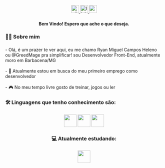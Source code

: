 
<div align="center">
  <a href="https://api.whatsapp.com/send?phone=32999312469&text=Desenvolvedor%20Web%20-%20Ryan%20" target="_blank">
      <img src="https://img.shields.io/static/v1?message=Whatsapp&logo=whatsapp&label=&color=25D366&logoColor=white&labelColor=&style=for-the-badge" height="25" alt="whatsapp logo"  />
  </a>
  
  <a href="https://www.linkedin.com/in/ryan-miguel-campos-heleno-785240260/" target="_blank">
     <img src="https://img.shields.io/static/v1?message=LinkedIn&logo=linkedin&label=&color=0077B5&logoColor=white&labelColor=&style=for-the-badge" height="25" alt="linkedin logo"  />
  </a>
  
  <a href="mailto:ryanmiguel09815@gmail.com" target="_blank">
  <img src="https://img.shields.io/static/v1?message=Gmail&logo=gmail&label=&color=D14836&logoColor=white&labelColor=&style=for-the-badge" height="25" alt="gmail logo"  />
  </a>
  
</div>

###

<h4 align="center">Bem Vindo! Espero que ache o que deseja.</h4>

###

<h3 align="left">👩‍💻  Sobre mim</h3>

###

<p align="left">- Olá, é um prazer te ver aqui, eu me chamo Ryan Miguel Campos Heleno ou @GreedMage pra simplificar!  sou Desenvolvedor Front-End, atualmente moro em Barbacena/MG<br><br>
  - 🔭 Atualmente estou em busca do meu primeiro emprego como desenvolvedor <br><br>
  - 🎮 No meu tempo livre gosto de treinar, jogos ou ler</p>

###

<h3 align="left">🛠 Linguagens que tenho conhecimento são:</h3>

###

<div align="center">
            <img src="https://cdn.jsdelivr.net/gh/devicons/devicon/icons/javascript/javascript-plain.svg" width="40" height="40"/>
            <img src="https://cdn.jsdelivr.net/gh/devicons/devicon/icons/html5/html5-original.svg"width="40" height="40" />
            <img src="https://cdn.jsdelivr.net/gh/devicons/devicon/icons/css3/css3-original.svg" width="40" height="40"/>
<h3 aling="left"> 💻 Atualmente estudando: <h3/>
            <img src="https://cdn.jsdelivr.net/gh/devicons/devicon/icons/react/react-original-wordmark.svg" width="40" height="40"/>
          

</div>

###
